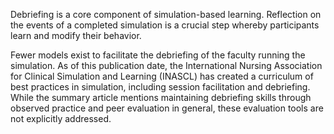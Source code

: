 Debriefing is a core component of simulation-based learning. Reflection on the events of a completed simulation is a crucial step whereby participants learn and modify their behavior.

Fewer models exist to facilitate the debriefing of the faculty running the simulation. As of this publication date, the International Nursing Association for Clinical Simulation and Learning (INASCL) has created a curriculum of best practices in simulation, including session facilitation and debriefing. While the summary article mentions maintaining debriefing skills through observed practice and peer evaluation in general, these evaluation tools are not explicitly addressed.